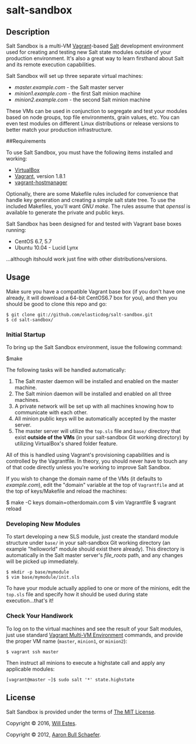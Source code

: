 # salt-sandbox

## Description

Salt Sandbox is a multi-VM [Vagrant](http://vagrantup.com/)-based
[Salt](http://saltstack.org/) development environment used for creating
and testing new Salt state modules outside of your production environment.
It's also a great way to learn firsthand about Salt and its remote
execution capabilities.

Salt Sandbox will set up three separate virtual machines:

* _master.example.com_ - the Salt master server
* _minion1.example.com_ - the first Salt minion machine
* _minion2.example.com_ - the second Salt minion machine

These VMs can be used in conjunction to segregate and test your modules
based on node groups, top file environments, grain values, etc. You can
even test modules on different Linux distributions or release versions to
better match your production infrastructure.

##Requirements

To use Salt Sandbox, you must have the following items installed and
working:

* [VirtualBox](https://www.virtualbox.org/)
* [Vagrant](http://vagrantup.com/), version 1.8.1
* [vagrant-hostmanager](https://github.com/smdahlen/vagrant-hostmanager)

Optionally, there are some Makefile rules included for convenience
that handle key generation and creating a simple salt state tree. To
use the included Makefiles, you'll want _GNU make_. The rules assume
that _openssl_ is available to generate the private and public keys.

Salt Sandbox has been designed for and tested with Vagrant base boxes
running:

* CentOS 6.7, 5.7
* Ubuntu 10.04 - Lucid Lynx

...although itshould work just fine with other distributions/versions.

## Usage

Make sure you have a compatible Vagrant base box (if you don't have one
already, it will download a 64-bit CentOS6.7 box for you), and then you
should be good to clone this repo and go:

    $ git clone git://github.com/elasticdog/salt-sandbox.git
    $ cd salt-sandbox/

### Initial Startup

To bring up the Salt Sandbox environment, issue the following command:

$make

The following tasks will be handled automatically:

1. The Salt master daemon will be installed and enabled on the master machine.
2. The Salt minion daemon will be installed and enabled on all three machines.
3. A private network will be set up with all machines knowing how to
   communicate with each other.
4. All minion public keys will be automatically accepted by the master server.
5. The master server will utilize the `top.sls` file and `base/` directory that
   exist **outside of the VMs** (in your salt-sandbox Git working directory) by
   utilizing VirtualBox's shared folder feature.

All of this is handled using Vagrant's provisioning capabilities and is
controlled by the Vagrantfile. In theory, you
should never have to touch any of that code directly unless you're working to
improve Salt Sandbox.

If you wish to change the domain name of the VMs (it defaults to
_example.com_), edit the "domain" variable at the top of `Vagrantfile` and at the top of keys/Makefile and
reload the machines:

$ make -C keys domain=otherdomain.com
    $ vim Vagrantfile
    $ vagrant reload

### Developing New Modules

To start developing a new SLS module, just create the standard module structure
under `base/` in your salt-sandbox Git working directory (an example
"helloworld" module should exist there already). This directory is
automatically in the Salt master server's _file\_roots_ path, and any changes
will be picked up immediately.

    $ mkdir -p base/mymodule
    $ vim base/mymodule/init.sls

To have your module actually applied to one or more of the minions, edit
the `top.sls` file and specify how it should be used during state
execution...that's it!

### Check Your Handiwork

To log on to the virtual machines and see the result of your Salt modules, just
use standard [Vagrant Multi-VM Environment](http://vagrantup.com/docs/multivm.html)
commands, and provide the proper VM name (`master`, `minion1`, or `minion2`):

    $ vagrant ssh master

Then instruct all minions to execute a highstate call and apply any applicable
modules:

    [vagrant@master ~]$ sudo salt '*' state.highstate

## License

Salt Sandbox is provided under the terms of [The MIT
License](http://www.opensource.org/licenses/MIT).

Copyright &copy; 2016, [Will Estes](westes575@gmail.com).

Copyright &copy; 2012, [Aaron Bull Schaefer](mailto:aaron@elasticdog.com).
